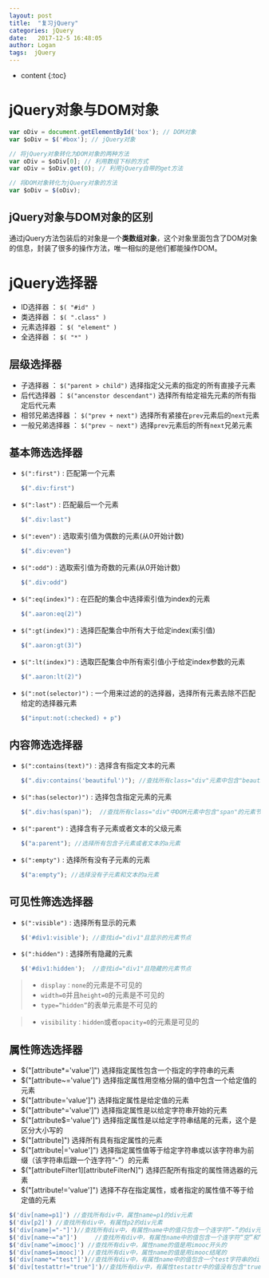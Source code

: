 ```yaml
---
layout: post
title:  "复习jQuery"
categories: jQuery
date:   2017-12-5 16:48:05
author: Logan
tags:  jQuery
---
```


* content
{:toc}

# jQuery对象与DOM对象

```js
var oDiv = document.getElementById('box'); // DOM对象
var $oDiv = $('#box'); // jQuery对象

// 将jQuery对象转化为DOM对象的两种方法
var oDiv = $oDiv[0]; // 利用数组下标的方式
var oDiv = $oDiv.get(0); // 利用jQuery自带的get方法

// 将DOM对象转化为jQuery对象的方法
var $oDiv = $(oDiv);
```

## jQuery对象与DOM对象的区别

通过jQuery方法包装后的对象是一个**类数组对象**，这个对象里面包含了DOM对象的信息，封装了很多的操作方法，唯一相似的是他们都能操作DOM。

# jQuery选择器

- ID选择器 ：  `$( "#id" )`
- 类选择器 ：  `$( ".class" )`
- 元素选择器 ： `$( "element" )`
- 全选择器 ： `$( "*" )`

## 层级选择器

- 子选择器 ： `$("parent > child")` 选择指定父元素的指定的所有直接子元素
- 后代选择器 ： `$("ancenstor descendant")` 选择所有给定祖先元素的所有指定后代元素
- 相邻兄弟选择器 ： `$("prev + next")` 选择所有紧接在`prev`元素后的`next`元素
- 一般兄弟选择器 ： `$("prev ~ next")` 选择`prev`元素后的所有`next`兄弟元素





## 基本筛选选择器

- `$(":first")`     :  匹配第一个元素
	```js
	$(".div:first")
	```
- `$(":last")`      :  匹配最后一个元素
	```js
	$(".div:last")
	```
- `$(":even")`      :  选取索引值为偶数的元素(从0开始计数)
	```js
	$(".div:even")
	```
- `$(":odd")`       :  选取索引值为奇数的元素(从0开始计数)
	```js
	$(".div:odd")
	```
- `$(":eq(index)")`  :  在匹配的集合中选择索引值为index的元素
	```js
	$(".aaron:eq(2)")
	```
- `$(":gt(index)")`  :  选择匹配集合中所有大于给定index(索引值)
	```js
	$(".aaron:gt(3)")
	```
- `$(":lt(index)")`  :  选取匹配集合中所有索引值小于给定index参数的元素
	```js
	$(".aaron:lt(2)")
	```
- `$(":not(selector)")`  :    一个用来过滤的的选择器，选择所有元素去除不匹配给定的选择器元素
	```js
	$("input:not(:checked) + p")
	```

## 内容筛选选择器

- `$(":contains(text)")`     :  选择含有指定文本的元素
	```js
	$(".div:contains('beautiful')"); //查找所有class="div"元素中包含"beautiful"的元素节点
	```
- `$(":has(selector)")`      :  选择包含指定元素的元素
	```js
	$(".div:has(span)");  //查找所有class="div"中DOM元素中包含"span"的元素节点
	```
- `$(":parent")`      :  选择含有子元素或者文本的父级元素
	```js
	$("a:parent"); //选择所有包含子元素或者文本的a元素
	```
- `$(":empty")`       :   选择所有没有子元素的元素
	```js
	$("a:empty"); //选择没有子元素和文本的a元素
	```

## 可见性筛选选择器

- `$(":visible")`     :  选择所有显示的元素
	```js
	$('#div1:visible'); //查找id="div1"且显示的元素节点
	```
- `$(":hidden")`      :  选择所有隐藏的元素
	```js
	$('#div1:hidden');  //查找id="div1"且隐藏的元素节点
	```

>- `display：none`的元素是不可见的
>- `width=0`并且`height=0`的元素是不可见的
>- `type=“hidden”`的表单元素是不可见的

>- `visibility：hidden`或者`opacity=0`的元素是可见的

## 属性筛选选择器

- $("[attribute\*='value']") 选择指定属性包含一个指定的字符串的元素
- $("[attribute~='value']") 选择指定属性用空格分隔的值中包含一个给定值的元素
- $("[attribute='value']") 选择指定属性是给定值的元素
- $("[attribute^='value']") 选择指定属性是以给定字符串开始的元素
- $("[attribute$='value']") 选择指定属性是以给定字符串结尾的元素，这个是区分大小写的
- $("[attribute]") 选择所有具有指定属性的元素
- $("[attribute|='value']")  选择指定属性值等于给定字符串或以该字符串为前缀（该字符串后跟一个连字符“-”）的元素
- $("[attributeFilter1\][attributeFilterN]") 选择匹配所有指定的属性筛选器的元素
- $("[attribute!='value']") 选择不存在指定属性，或者指定的属性值不等于给定值的元素

```js
$('div[name=p1]') //查找所有div中，属性name=p1的div元素
$('div[p2]') //查找所有div中，有属性p2的div元素
$('div[name|="-"]')//查找所有div中，有属性name中的值只包含一个连字符“-”的div元素，或以连字符‘-’相连的前缀为字符“-”的div
$('div[name~="a"]')     //查找所有div中，有属性name中的值包含一个连字符“空”和“a”的div元素，以空格风格的属性中有属性值a
$('div[name^=imooc]') //查找所有div中，属性name的值是用imooc开头的
$('div[name$=imooc]') //查找所有div中，属性name的值是用imooc结尾的
$('div[name*="test"]')//查找所有div中，有属性name中的值包含一个test字符串的div元素
$('div[testattr!="true"]')//查找所有div中，有属性testattr中的值没有包含"true"的div
```